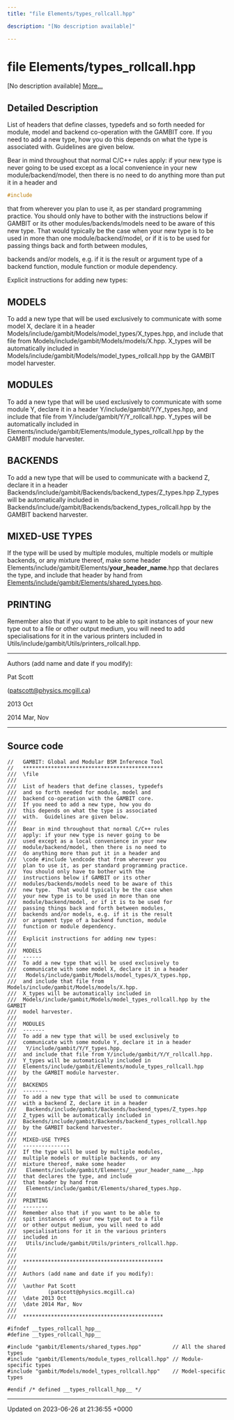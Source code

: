 ```yaml
---
title: "file Elements/types_rollcall.hpp"

description: "[No description available]"

---
```


# file Elements/types_rollcall.hpp

[No description available] [More...](#detailed-description)

## Detailed Description


List of headers that define classes, typedefs and so forth needed for module, model and backend co-operation with the GAMBIT core. If you need to add a new type, how you do this depends on what the type is associated with. Guidelines are given below.

Bear in mind throughout that normal C/C++ rules apply: if your new type is never going to be used except as a local convenience in your new module/backend/model, then there is no need to do anything more than put it in a header and 

```cpp
#include 
```

 that from wherever you plan to use it, as per standard programming practice. You should only have to bother with the instructions below if GAMBIT or its other modules/backends/models need to be aware of this new type. That would typically be the case when your new type is to be used in more than one module/backend/model, or if it is to be used for passing things back and forth between modules, 

 backends and/or models, e.g. if it is the result or argument type of a backend function, module function or module dependency.

Explicit instructions for adding new types:


## MODELS

To add a new type that will be used exclusively to communicate with some model X, declare it in a header Models/include/gambit/Models/model_types/X_types.hpp, and include that file from Models/include/gambit/Models/models/X.hpp. X_types will be automatically included in Models/include/gambit/Models/model_types_rollcall.hpp by the GAMBIT model harvester.


## MODULES

To add a new type that will be used exclusively to communicate with some module Y, declare it in a header Y/include/gambit/Y/Y_types.hpp, and include that file from Y/include/gambit/Y/Y_rollcall.hpp. Y_types will be automatically included in Elements/include/gambit/Elements/module_types_rollcall.hpp by the GAMBIT module harvester.


## BACKENDS

To add a new type that will be used to communicate with a backend Z, declare it in a header Backends/include/gambit/Backends/backend_types/Z_types.hpp Z_types will be automatically included in Backends/include/gambit/Backends/backend_types_rollcall.hpp by the GAMBIT backend harvester.


## MIXED-USE TYPES

If the type will be used by multiple modules, multiple models or multiple backends, or any mixture thereof, make some header Elements/include/gambit/Elements/__your_header_name__.hpp that declares the type, and include that header by hand from [Elements/include/gambit/Elements/shared_types.hpp](/documentation/code/files/shared__types_8hpp/#file-elements-shared-types-hpp).


## PRINTING

Remember also that if you want to be able to spit instances of your new type out to a file or other output medium, you will need to add specialisations for it in the various printers included in Utils/include/gambit/Utils/printers_rollcall.hpp.



------------------

Authors (add name and date if you modify):

Pat Scott 

 ([patscott@physics.mcgill.ca](mailto:patscott@physics.mcgill.ca)) 

2013 Oct 

2014 Mar, Nov



------------------




## Source code

```
//   GAMBIT: Global and Modular BSM Inference Tool
//   *********************************************
///  \file
///
///  List of headers that define classes, typedefs
///  and so forth needed for module, model and 
///  backend co-operation with the GAMBIT core. 
///  If you need to add a new type, how you do 
///  this depends on what the type is associated
///  with.  Guidelines are given below.
///
///  Bear in mind throughout that normal C/C++ rules
///  apply: if your new type is never going to be
///  used except as a local convenience in your new
///  module/backend/model, then there is no need to 
///  do anything more than put it in a header and 
///  \code #include \endcode that from wherever you
///  plan to use it, as per standard programming practice.
///  You should only have to bother with the 
///  instructions below if GAMBIT or its other 
///  modules/backends/models need to be aware of this
///  new type.  That would typically be the case when
///  your new type is to be used in more than one 
///  module/backend/model, or if it is to be used for 
///  passing things back and forth between modules,  
///  backends and/or models, e.g. if it is the result
///  or argument type of a backend function, module 
///  function or module dependency.
///  
///  Explicit instructions for adding new types:
///
///  MODELS
///  ------
///  To add a new type that will be used exclusively to 
///  communicate with some model X, declare it in a header
///   Models/include/gambit/Models/model_types/X_types.hpp,
///  and include that file from Models/include/gambit/Models/models/X.hpp.
///  X_types will be automatically included in 
///  Models/include/gambit/Models/model_types_rollcall.hpp by the GAMBIT
///  model harvester.
///
///  MODULES
///  -------
///  To add a new type that will be used exclusively to 
///  communicate with some module Y, declare it in a header
///   Y/include/gambit/Y/Y_types.hpp,
///  and include that file from Y/include/gambit/Y/Y_rollcall.hpp.
///  Y_types will be automatically included in 
///  Elements/include/gambit/Elements/module_types_rollcall.hpp
///  by the GAMBIT module harvester.
///
///  BACKENDS
///  --------
///  To add a new type that will be used to communicate
///  with a backend Z, declare it in a header
///   Backends/include/gambit/Backends/backend_types/Z_types.hpp
///  Z_types will be automatically included in 
///  Backends/include/gambit/Backends/backend_types_rollcall.hpp 
///  by the GAMBIT backend harvester.
///
///  MIXED-USE TYPES
///  --------------- 
///  If the type will be used by multiple modules, 
///  multiple models or multiple backends, or any 
///  mixture thereof, make some header 
///   Elements/include/gambit/Elements/__your_header_name__.hpp
///  that declares the type, and include
///  that header by hand from 
///   Elements/include/gambit/Elements/shared_types.hpp.
///  
///  PRINTING
///  --------
///  Remember also that if you want to be able to
///  spit instances of your new type out to a file 
///  or other output medium, you will need to add 
///  specialisations for it in the various printers
///  included in 
///   Utils/include/gambit/Utils/printers_rollcall.hpp.
///
///
///  *********************************************
///
///  Authors (add name and date if you modify):
///   
///  \author Pat Scott  
///          (patscott@physics.mcgill.ca)
///  \date 2013 Oct
///  \date 2014 Mar, Nov
///
///  *********************************************

#ifndef __types_rollcall_hpp__
#define __types_rollcall_hpp__

#include "gambit/Elements/shared_types.hpp"          // All the shared types
#include "gambit/Elements/module_types_rollcall.hpp" // Module-specific types
#include "gambit/Models/model_types_rollcall.hpp"    // Model-specific types

#endif /* defined __types_rollcall_hpp__ */
```


-------------------------------

Updated on 2023-06-26 at 21:36:55 +0000
